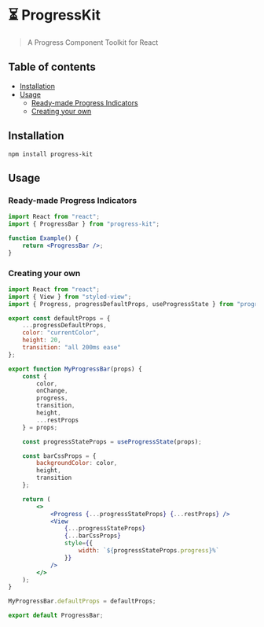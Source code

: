# ⏳ ProgressKit

> A Progress Component Toolkit for React

## Table of contents

<!-- START doctoc generated TOC please keep comment here to allow auto update -->
<!-- DON'T EDIT THIS SECTION, INSTEAD RE-RUN doctoc TO UPDATE -->

-   [Installation](#installation)
-   [Usage](#usage)
    -   [Ready-made Progress Indicators](#ready-made-progress-indicators)
    -   [Creating your own](#creating-your-own)

<!-- END doctoc generated TOC please keep comment here to allow auto update -->

## Installation

```
npm install progress-kit
```

## Usage

### Ready-made Progress Indicators

```jsx
import React from "react";
import { ProgressBar } from "progress-kit";

function Example() {
	return <ProgressBar />;
}
```

### Creating your own

```jsx
import React from "react";
import { View } from "styled-view";
import { Progress, progressDefaultProps, useProgressState } from "progress-kit";

export const defaultProps = {
	...progressDefaultProps,
	color: "currentColor",
	height: 20,
	transition: "all 200ms ease"
};

export function MyProgressBar(props) {
	const {
		color,
		onChange,
		progress,
		transition,
		height,
		...restProps
	} = props;

	const progressStateProps = useProgressState(props);

	const barCssProps = {
		backgroundColor: color,
		height,
		transition
	};

	return (
		<>
			<Progress {...progressStateProps} {...restProps} />
			<View
				{...progressStateProps}
				{...barCssProps}
				style={{
					width: `${progressStateProps.progress}%`
				}}
			/>
		</>
	);
}

MyProgressBar.defaultProps = defaultProps;

export default ProgressBar;
```
